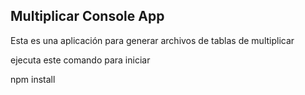 ## Multiplicar Console App

Esta es una aplicación para generar archivos de tablas de multiplicar

ejecuta este comando para iniciar

npm install